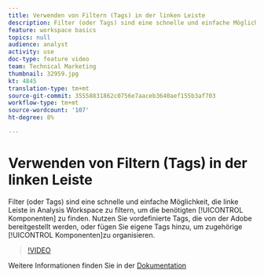 ```yaml
---
title: Verwenden von Filtern (Tags) in der linken Leiste
description: Filter (oder Tags) sind eine schnelle und einfache Möglichkeit, die linke Leiste in Analysis Workspace zu filtern, um die benötigten Komponenten zu finden. Nutzen Sie vordefinierte Tags, die von der Adobe bereitgestellt werden, oder fügen Sie eigene Tags hinzu, um zugehörige Komponenten zu organisieren.
feature: workspace basics
topics: null
audience: analyst
activity: use
doc-type: feature video
team: Technical Marketing
thumbnail: 32959.jpg
kt: 4845
translation-type: tm+mt
source-git-commit: 35558831862c0756e7aaceb3640aef155b3af703
workflow-type: tm+mt
source-wordcount: '107'
ht-degree: 8%

---
```



# Verwenden von Filtern (Tags) in der linken Leiste

Filter (oder Tags) sind eine schnelle und einfache Möglichkeit, die linke Leiste in Analysis Workspace zu filtern, um die benötigten [!UICONTROL Komponenten] zu finden. Nutzen Sie vordefinierte Tags, die von der Adobe bereitgestellt werden, oder fügen Sie eigene Tags hinzu, um zugehörige [!UICONTROL Komponenten]zu organisieren.

>[!VIDEO](https://video.tv.adobe.com/v/32959/?quality=12)

Weitere Informationen finden Sie in der [Dokumentation](https://docs.adobe.com/content/help/de-DE/analytics/analyze/analysis-workspace/home.html)
